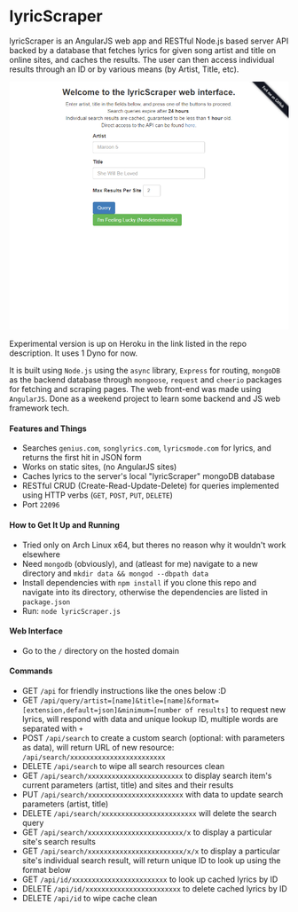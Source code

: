 # lyricScraper

lyricScraper is an AngularJS web app and RESTful Node.js based server API backed by a database 
that fetches lyrics for given song artist and title on online sites, and caches the results. 
The user can then access individual results through an ID or by various means (by Artist, Title, etc).

![Screenshot1](lyricscraper.png?raw=true)


Experimental version is up on Heroku in the link listed in the repo description. 
It uses 1 Dyno for now.

It is built using `Node.js` using the `async` library, `Express` for routing, 
`mongoDB` as the backend database through `mongoose`, 
`request` and `cheerio` packages for fetching and scraping pages. 
The web front-end was made using `AngularJS`.
Done as a weekend project to learn some backend and JS web framework tech.

#### Features and Things
* Searches `genius.com`, `songlyrics.com`, `lyricsmode.com` for lyrics, and returns the first hit in JSON form
* Works on static sites, (no AngularJS sites)
* Caches lyrics to the server's local "lyricScraper" mongoDB database
* RESTful CRUD (Create-Read-Update-Delete) for queries implemented using HTTP verbs (`GET`, `POST`, `PUT`, `DELETE`)
* Port `22096`

#### How to Get It Up and Running
* Tried only on Arch Linux x64, but theres no reason why it wouldn't work elsewhere
* Need `mongodb` (obviously), and (atleast for me) navigate to a new directory and `mkdir data && mongod --dbpath data`
* Install dependencies with `npm install` if you clone this repo and navigate into its directory, otherwise the dependencies are listed in `package.json`
* Run: `node lyricScraper.js`

#### Web Interface
* Go to the `/` directory on the hosted domain

#### Commands
* GET `/api` for friendly instructions like the ones below :D
* GET `/api/query/artist=[name]&title=[name]&format=[extension,default=json]&minimum=[number of results]` to request new lyrics, will respond with data and unique lookup ID, multiple words are separated with `+`
* POST `/api/search` to create a custom search (optional: with parameters as data), will return URL of new resource: `/api/search/xxxxxxxxxxxxxxxxxxxxxxxx`
* DELETE `/api/search` to wipe all search resources clean
* GET `/api/search/xxxxxxxxxxxxxxxxxxxxxxxx` to display search item's current parameters (artist, title) and sites and their results
* PUT `/api/search/xxxxxxxxxxxxxxxxxxxxxxxx` with data to update search parameters (artist, title)
* DELETE `/api/search/xxxxxxxxxxxxxxxxxxxxxxxx` will delete the search query
* GET `/api/search/xxxxxxxxxxxxxxxxxxxxxxxx/x` to display a particular site's search results
* GET `/api/search/xxxxxxxxxxxxxxxxxxxxxxxx/x/x` to display a particular site's individual search result, will return unique ID to look up using the format below
* GET `/api/id/xxxxxxxxxxxxxxxxxxxxxxxx` to look up cached lyrics by ID
* DELETE `/api/id/xxxxxxxxxxxxxxxxxxxxxxxx` to delete cached lyrics by ID
* DELETE `/api/id` to wipe cache clean



